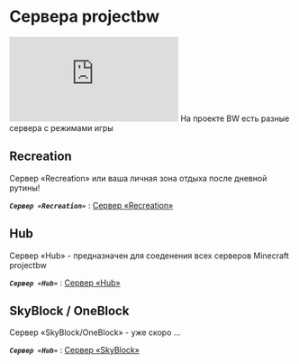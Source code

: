 # Сервера projectbw
![projectbw logo](https://projectbw.ru/banner/banner.php?preset=BW) 
На проекте BW есть разные сервера с режимами игры

## Recreation
Сервер «Recreation» или ваша личная зона отдыха после дневной рутины!

***`Сервер «Recreation»`*** : [Сервер «Recreation»](https://wiki.projectbw.ru/server/recreation)

## Hub
Сервер «Hub» - предназначен для соеденения всех серверов Minecraft projectbw

***`Сервер «Hub»`*** : [Сервер «Hub»](https://wiki.projectbw.ru/server/hub)

## SkyBlock / OneBlock 
Сервер «SkyBlock/OneBlock» - уже скоро ... 

***`Сервер «Hub»`*** : [Сервер «SkyBlock»](https://wiki.projectbw.ru/server/skyblock)


